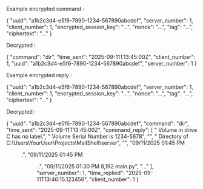 Example encrypted command : 

{
  "uuid": "a1b2c3d4-e5f6-7890-1234-567890abcdef",
  "server_number": 1,
  "client_number": 1,
  "encrypted_session_key": "...",
  "nonce": "...",
  "tag": "...",
  "ciphertext": "..."
}

Decrypted :

{
  "command": "dir",
  "time_sent": "2025-09-11T13:45:00Z",
  "client_number": 1,
  "uuid": "a1b2c3d4-e5f6-7890-1234-567890abcdef",
  "server_number": 1
}

Example encrypted reply : 

{
  "uuid": "a1b2c3d4-e5f6-7890-1234-567890abcdef",
  "server_number": 1,
  "client_number": 1,
  "encrypted_session_key": "...",
  "nonce": "...",
  "tag": "...",
  "ciphertext": "..."
}

Decrypted :

{
  "uuid": "a1b2c3d4-e5f6-7890-1234-567890abcdef",
  "command": "dir",
  "time_sent": "2025-09-11T13:45:00Z",
  "command_reply": [
    " Volume in drive C has no label.",
    " Volume Serial Number is 1234-5678",
    "",
    " Directory of C:\\Users\\YourUser\\Projects\\MailShell\\server",
    "",
    "09/11/2025  01:45 PM    <DIR>          .",
    "09/11/2025  01:45 PM    <DIR>          ..",
    "09/11/2025  01:30 PM             8,192 main.py",
    "..."
  ],
  "server_number": 1,
  "time_replied": "2025-09-11T13:46:15.123456",
  "client_number": 1
}
